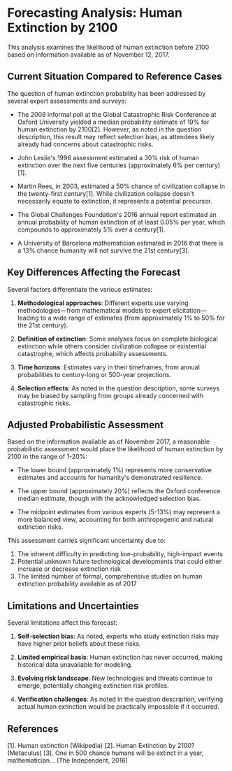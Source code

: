 # Forecasting Analysis: Human Extinction by 2100

This analysis examines the likelihood of human extinction before 2100 based on information available as of November 12, 2017.

## Current Situation Compared to Reference Cases

The question of human extinction probability has been addressed by several expert assessments and surveys:

- The 2008 informal poll at the Global Catastrophic Risk Conference at Oxford University yielded a median probability estimate of 19% for human extinction by 2100[2]. However, as noted in the question description, this result may reflect selection bias, as attendees likely already had concerns about catastrophic risks.

- John Leslie's 1996 assessment estimated a 30% risk of human extinction over the next five centuries (approximately 6% per century)[1].

- Martin Rees, in 2003, estimated a 50% chance of civilization collapse in the twenty-first century[1]. While civilization collapse doesn't necessarily equate to extinction, it represents a potential precursor.

- The Global Challenges Foundation's 2016 annual report estimated an annual probability of human extinction of at least 0.05% per year, which compounds to approximately 5% over a century[1].

- A University of Barcelona mathematician estimated in 2016 that there is a 13% chance humanity will not survive the 21st century[3].

## Key Differences Affecting the Forecast

Several factors differentiate the various estimates:

1. **Methodological approaches**: Different experts use varying methodologies—from mathematical models to expert elicitation—leading to a wide range of estimates (from approximately 1% to 50% for the 21st century).

2. **Definition of extinction**: Some analyses focus on complete biological extinction while others consider civilization collapse or existential catastrophe, which affects probability assessments.

3. **Time horizons**: Estimates vary in their timeframes, from annual probabilities to century-long or 500-year projections.

4. **Selection effects**: As noted in the question description, some surveys may be biased by sampling from groups already concerned with catastrophic risks.

## Adjusted Probabilistic Assessment

Based on the information available as of November 2017, a reasonable probabilistic assessment would place the likelihood of human extinction by 2100 in the range of 1-20%:

- The lower bound (approximately 1%) represents more conservative estimates and accounts for humanity's demonstrated resilience.

- The upper bound (approximately 20%) reflects the Oxford conference median estimate, though with the acknowledged selection bias.

- The midpoint estimates from various experts (5-13%) may represent a more balanced view, accounting for both anthropogenic and natural extinction risks.

This assessment carries significant uncertainty due to:

1. The inherent difficulty in predicting low-probability, high-impact events
2. Potential unknown future technological developments that could either increase or decrease extinction risk
3. The limited number of formal, comprehensive studies on human extinction probability available as of 2017

## Limitations and Uncertainties

Several limitations affect this forecast:

1. **Self-selection bias**: As noted, experts who study extinction risks may have higher prior beliefs about these risks.

2. **Limited empirical basis**: Human extinction has never occurred, making historical data unavailable for modeling.

3. **Evolving risk landscape**: New technologies and threats continue to emerge, potentially changing extinction risk profiles.

4. **Verification challenges**: As noted in the question description, verifying actual human extinction would be practically impossible if it occurred.

## References

[1]. Human extinction (Wikipedia)
[2]. Human Extinction by 2100? (Metaculus)
[3]. One in 500 chance humans will be extinct in a year, mathematician... (The Independent, 2016)